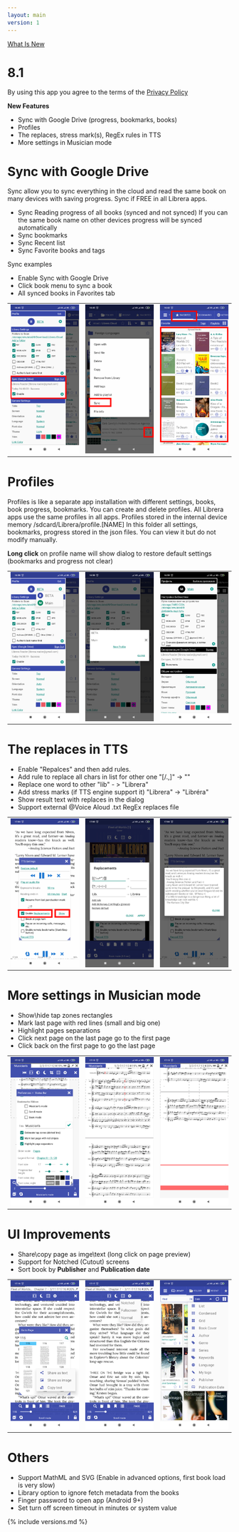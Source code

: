 ```yaml
---
layout: main
version: 1
---
```

[What Is New](/wiki/what-is-new)

# 8.1

By using this app you agree to the terms of the [Privacy Policy](/wiki/PrivacyPolicy/)

**New Features**

* Sync with Google Drive (progress, bookmarks, books)
* Profiles
* The replaces, stress mark(s), RegEx rules in TTS
* More settings in Musician mode


# Sync with Google Drive

Sync allow you to sync everything in the cloud and read the same book on many devices 
with saving progress. Sync if FREE in all Librera apps. 

* Sync Reading progress of all books (synced and not synced) If you can the same book name on other
devices progress will be synced automatically
* Sync bookmarks
* Sync Recent list
* Sync Favorite books and tags

Sync examples

* Enable Sync with Google Drive
* Click book menu to sync a book
* All synced books in Favorites tab

||||
|-|-|-|
|![](1.png)|![](3.png)|![](2.png)|
 
 
# Profiles

Profiles is like a separate app installation with different settings, books, book progress, bookmarks.
You can create and delete profiles. All Librera apps use the same profiles in all apps.
Profiles stored in the internal device memory /sdcard/Librera/profile.[NAME]
In this folder all settings, bookmarks, progress stored in the json files.
You can view it but do not modify manually.

**Long click** on profile name will show dialog to restore default settings (bookmarks and progress not clear)

||||
|-|-|-|
|![](4.png)|![](5.png)|![](6.png)|

# The replaces in TTS

* Enable "Repalces" and then add rules.
* Add rule to replace all chars in list for other one "[/.,]" -> ""
* Replace one word to other "lib" - > "Librera"
* Add stress marks (if TTS engine support it) "Librera" -> "Libréra"
* Show result text with replaces in the dialog
* Support external @Voice Aloud .txt RegEx replaces file

||||
|-|-|-|
|![](7.png)|![](8.png)|![](9.png)|


# More settings in Musician mode

* Show\hide tap zones rectangles
* Mark last page with red lines (small and big one)
* Highlight pages separations
* Click next page on the last page go to the first page
* Click back on the first page to go the last page 

||||
|-|-|-|
|![](10.png)|![](11.png)|![](12.png)|

# UI Improvements

* Share\copy page as imge\text (long click on page preview)
* Support for Notched (Cutout) screens
* Sort book by **Publisher** and **Publication date**

||||
|-|-|-|
|![](13.png)|![](14.png)|![](15.png)|


# Others

* Support MathML and SVG (Enable in advanced options, first book load is very slow)
* Library option to ignore fetch metadata from the books
* Finger password to open app (Android 9+)
* Set turn off screen timeout in minutes or system value 


{% include versions.md %}
 